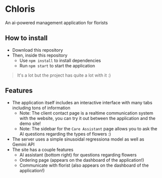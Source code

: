 # Chloris
An ai-powered management application for florists

## How to install
  - Download this repository
  - Then, inside this repository
    - Use `npm install` to install dependencies
    - Run `npm start` to start the application
> It's a lot but the project has quite a lot with it :)

## Features
  - The application itself includes an interactive interface with many tabs including tons of information 
    - Note: The client contact page is a realtime communication system with the website, you can try it out between the application and the demo site!
    - Note: The sidebar for the `Care Assistant` page allows you to ask the AI questions regarding the types of flowers :)
  - The server uses a simple sinusoidal regressiona model as well as Gemini API
  - The site has a couple features
    - AI assistant (bottom right) for questions regarding flowers
    - Ordering page (appears on the dashboard of the application!)
    - Communicate with florist (also appears on the dashboard of the application!)
